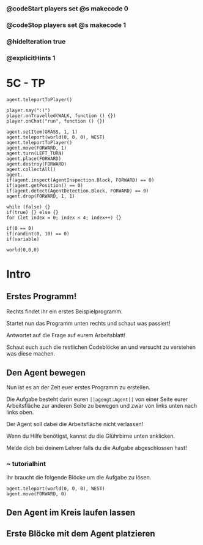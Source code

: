 
### @codeStart players set @s makecode 0
### @codeStop players set @s makecode 1

### @hideIteration true 
### @explicitHints 1

# 5C - TP


<!-- block combinations that will show up by default in their workspace -->
```template
agent.teleportToPlayer()
```

<!-- blocks you want available to players, based on js code -->
```blocks
player.say(":)")
player.onTravelled(WALK, function () {})
player.onChat("run", function () {})

agent.setItem(GRASS, 1, 1)
agent.teleport(world(0, 0, 0), WEST)
agent.teleportToPlayer()
agent.move(FORWARD, 1)
agent.turn(LEFT_TURN)
agent.place(FORWARD)
agent.destroy(FORWARD)
agent.collectAll()
agent.
if(agent.inspect(AgentInspection.Block, FORWARD) == 0)
if(agent.getPosition() == 0)
if(agent.detect(AgentDetection.Block, FORWARD) == 0)
agent.drop(FORWARD, 1, 1)

while (false) {}
if(true) {} else {}
for (let index = 0; index < 4; index++) {}

if(0 == 0)
if(randint(0, 10) == 0)
if(variable)

world(0,0,0)

```

# Intro

## Erstes  Programm!

Rechts findet ihr ein erstes Beispielprogramm.

Startet nun das Programm unten rechts und schaut was passiert!

Antwortet auf die Frage auf eurem Arbeitsblatt!

Schaut euch auch die restlichen Codeblöcke an und versucht zu verstehen was diese machen.


## Den Agent bewegen


Nun ist es an der Zeit euer erstes Programm zu erstellen.

Die Aufgabe besteht darin euren ``||agengt:Agent||`` von einer Seite eurer 
Arbeitsfläche zur anderen Seite zu bewegen und zwar von links unten nach links oben.

Der Agent soll dabei die Arbeitsfläche nicht verlassen!

Wenn du Hilfe benötigst, kannst du die Glührbirne unten anklicken.

Melde dich bei deinem Lehrer falls du die Aufgabe abgeschlossen hast!

### ~ tutorialhint 

Ihr braucht die folgende Blöcke um die Aufgabe zu lösen.

```blocks
agent.teleport(world(0, 0, 0), WEST)
agent.move(FORWARD, 0)

```
## Den Agent im Kreis laufen lassen

## Erste Blöcke mit dem Agent platzieren


